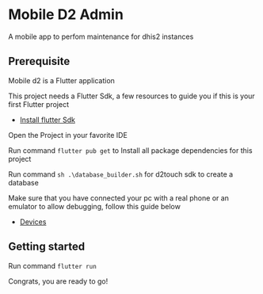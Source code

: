 # Mobile D2 Admin


A mobile app to perfom maintenance for dhis2 instances 

## Prerequisite

Mobile d2 is a Flutter application 

This project needs a Flutter Sdk, a few resources to guide you if this is your first Flutter project

- [Install flutter Sdk](https://docs.flutter.dev/get-started/install)

Open the Project in your favorite IDE

Run command `flutter pub get` to Install all package dependencies for this project

Run command `sh .\database_builder.sh` for d2touch sdk to create a database

Make sure that you have connected your pc with a real phone or an emulator to allow debugging, follow this guide below 

- [Devices](https://docs.flutter.dev/get-started/install)

## Getting started

Run command `flutter run`

Congrats, you are ready to go!
